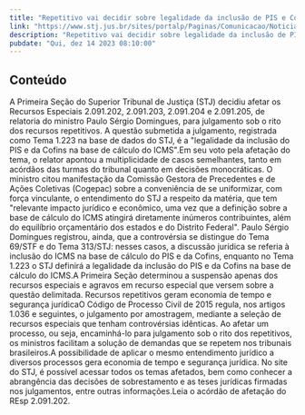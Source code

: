 ```yaml
---
title: "Repetitivo vai decidir sobre legalidade da inclusão de PIS e Cofins na base de cálculo do ICMS"
link: "https://www.stj.jus.br/sites/portalp/Paginas/Comunicacao/Noticias/2023/14122023-Repetitivo-vai-decidir-sobre-legalidade-da-inclusao-de-PIS-e-Cofins-na-base-de-calculo-do-ICMS.aspx"
description: "Repetitivo vai decidir sobre legalidade da inclusão de PIS e Cofins na base de cálculo do ICMS"
pubdate: "Qui, dez 14 2023 08:10:00"
---
```


## Conteúdo

A Primeira Seção do Superior Tribunal de Justiça (STJ) decidiu afetar os Recursos Especiais 2.091.202, 2.091.203, 2.091.204 e 2.091.205, de relatoria do ministro Paulo Sérgio Domingues, para julgamento sob o rito dos recursos repetitivos. A questão submetida a julgamento, registrada como Tema 1.223 na base de dados do STJ, é a "legalidade da inclusão do PIS e da Cofins na base de cálculo do ICMS".Em seu voto pela afetação do tema, o relator apontou a multiplicidade de casos semelhantes, tanto em acórdãos das turmas do tribunal quanto em decisões monocráticas. O ministro citou manifestação da Comissão Gestora de Precedentes e de Ações Coletivas (Cogepac) sobre a conveniência de se uniformizar, com força vinculante, o entendimento do STJ a respeito da matéria, que tem "relevante impacto jurídico e econômico, uma vez que a definição sobre a base de cálculo do ICMS atingirá diretamente inúmeros contribuintes, além do equilíbrio orçamentário dos estados e do Distrito Federal". Paulo Sérgio Domingues registrou, ainda, que a controvérsia se distingue do Tema 69/STF e do Tema 313/STJ: nesses casos, a discussão jurídica se referia à inclusão do ICMS na base de cálculo do PIS e da Cofins, enquanto no Tema 1.223 o STJ definirá a legalidade da inclusão do PIS e da Cofins na base de cálculo do ICMS.A Primeira Seção determinou a suspensão apenas dos recursos especiais e agravos em recurso especial que versem sobre a questão delimitada. Recursos repetitivos geram economia de tempo e segurança jurídicaO Código de Processo Civil de 2015 regula, nos artigos 1.036 e seguintes, o julgamento por amostragem, mediante a seleção de recursos especiais que tenham controvérsias idênticas. Ao afetar um processo, ou seja, encaminhá-lo para julgamento sob o rito dos repetitivos, os ministros facilitam a solução de demandas que se repetem nos tribunais brasileiros.A possibilidade de aplicar o mesmo entendimento jurídico a diversos processos gera economia de tempo e segurança jurídica. No site do STJ, é possível acessar todos os temas afetados, bem como conhecer a abrangência das decisões de sobrestamento e as teses jurídicas firmadas nos julgamentos, entre outras informações.Leia o acórdão de afetação do REsp 2.091.202.
